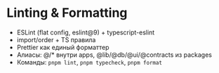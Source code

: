 # Linting & Formatting

- ESLint (flat config, eslint@9) + typescript-eslint
- import/order + TS правила
- Prettier как единый форматтер
- Алиасы: @/\* внутри apps, @lib/@db/@ui/@contracts из packages
- Команды: `pnpm lint`, `pnpm typecheck`, `pnpm format`
